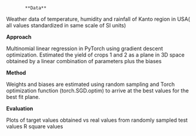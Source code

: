            **Data**

Weather data of temperature, humidity and rainfall of Kanto region in USA( all values standardized in same scale of SI units)

**Approach**

Multinomial linear regression in PyTorch using gradient descent optimization. Estimated the yield of crops 1 and 2 as a plane in 3D space obtained by a linear combination of parameters plus the biases

**Method**

Weights and biases are estimated using random sampling and Torch optimization function (torch.SGD.optim) to arrive at the best values for the best fit plane.

**Evaluation**

Plots of target values obtained vs real values from randomly sampled test values
R square values 
